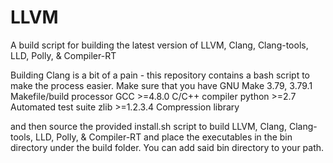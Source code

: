 # LLVM
A build script for building the latest version of LLVM, Clang, Clang-tools, LLD, Polly, &amp; Compiler-RT 

Building Clang is a bit of a pain - this repository contains a bash script to make the process easier. Make sure that you have 
GNU Make 	3.79, 3.79.1 	Makefile/build processor
GCC 	>=4.8.0 	C/C++ compiler
python 	>=2.7 	Automated test suite
zlib 	>=1.2.3.4 	Compression library

and then source the provided install.sh script to build LLVM, Clang, Clang-tools, LLD, Polly, &amp; Compiler-RT and place the executables in the bin directory under the build folder. You can add said bin directory to your path.
